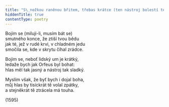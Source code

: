 ```yaml
---
title: "S\_nožkou raněnou břitem, třebas krátce (ten nástroj bolestí tě k\_spáse vedl), barvíš mi žalem tvář jak tajný neduh a\_na sníh červánky vyléváš sladce\\."
hiddenTitle: true
contentType: poetry
---
```


<section>

Bojím se (miluji-li, musím bát se)  
smutného konce, že ztiší tvou bědu  
jak té, jež v rudé krvi, v chladném jedu  
smočila se, kde v skrytu číhal zrádce.

Bojím se, neboť lidský um je krátký,  
ledaže bych jak Orfeus byl bohat:  
hlas měl tak jasný a nástroj tak sladký.

Myslím však, že byť bych i dojal boha,  
můj hlas by tisíckrát tě volal zpátky,  
a stejněkrát tě ztrácela má touha.

(1595)

</section>
